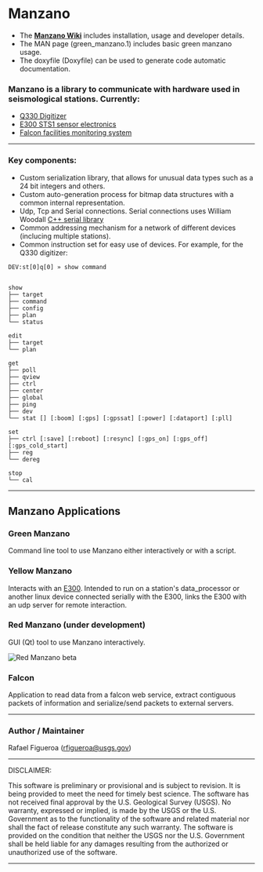 **Manzano**
=======================


* The [**Manzano Wiki**](https://github.com/usgs/asl-manzano/wiki) includes installation, usage and developer details.
* The MAN page (green_manzano.1) includes basic green manzano usage.
* The doxyfile (Doxyfile) can be used to generate code automatic documentation.

### Manzano is a library to communicate with hardware used in seismological stations. Currently:

 + [Q330 Digitizer](http://www.kinemetrics.com/uploads/PDFs/q330.pdf)
 + [E300 STS1 sensor electronics](http://www.metrozet.com/legacy/STS1-E300_Manual_V1_20.pdf)
 + [Falcon facilities monitoring system](http://rletech.com/our-products/facility-monitoring-systems/server-room-facility-monitoring/fms/)

----------------------------------------------------------------------------
### Key components:
 + Custom serialization library, that allows for unusual data types such as a 24 bit integers and others.
 + Custom auto-generation process for bitmap data structures with a common internal representation.
 + Udp, Tcp and Serial connections. Serial connections uses William Woodall [C++ serial library](https://github.com/wjwwood/serial)
 + Common addressing mechanism for a network of different devices (inclucing multiple stations).
 + Common instruction set for easy use of devices. For example, for the Q330 digitizer:
 
 ```
 DEV:st[0]q[0] » show command


 show
 ├── target
 ├── command
 ├── config
 ├── plan
 └── status

 edit
 ├── target
 └── plan

 get
 ├── poll
 ├── qview
 ├── ctrl
 ├── center
 ├── global
 ├── ping
 ├── dev
 └── stat [] [:boom] [:gps] [:gpssat] [:power] [:dataport] [:pll]

 set
 ├── ctrl [:save] [:reboot] [:resync] [:gps_on] [:gps_off] [:gps_cold_start]
 ├── reg
 └── dereg

 stop
 └── cal
```

----------------------------------------------------------------------------
## Manzano Applications

### Green Manzano 
Command line tool to use Manzano either interactively or with a script.

### Yellow Manzano 
Interacts with an [E300](http://www.metrozet.com/legacy/STS1-E300_Manual_V1_20.pdf). Intended to run on a station's data_processor or another linux device connected serially with the E300, links the E300 with an udp server for remote interaction.

### Red Manzano (under development)
GUI (Qt) tool to use Manzano interactively.

![Red Manzano beta](https://raw.githubusercontent.com/wiki/usgs/asl-manzano/red_mzn_close2.png)

### Falcon
Application to read data from a falcon web service, extract contiguous packets of information and serialize/send packets to external servers.

----------------------------------------------------------------------------
### Author / Maintainer
Rafael Figueroa (rfigueroa@usgs.gov)

---------------------------------------------------------
DISCLAIMER:

This software is preliminary or provisional and is subject to revision. It is being provided to meet the need for timely best science. The software has not received final approval by the U.S. Geological Survey (USGS). No warranty, expressed or implied, is made by the USGS or the U.S. Government as to the functionality of the software and related material nor shall the fact of release constitute any such warranty. The software is provided on the condition that neither the USGS nor the U.S. Government shall be held liable for any damages resulting from the authorized or unauthorized use of the software.

---------------------------------------------------------
